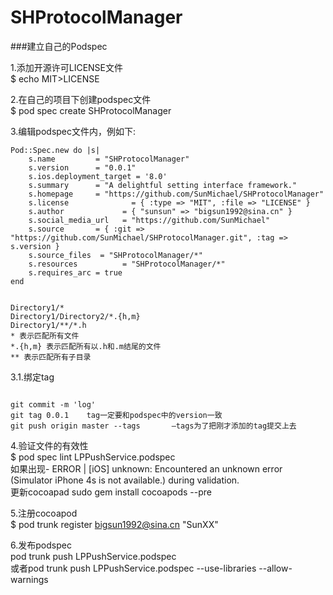 # SHProtocolManager

###建立自己的Podspec     

1.添加开源许可LICENSE文件    
$ echo MIT>LICENSE

2.在自己的项目下创建podspec文件     
$ pod spec create SHProtocolManager          

3.编辑podspec文件内，例如下:          

<pre><code>Pod::Spec.new do |s|
    s.name         = "SHProtocolManager"
    s.version      = "0.0.1"
    s.ios.deployment_target = '8.0'
    s.summary      = "A delightful setting interface framework."
    s.homepage     = "https://github.com/SunMichael/SHProtocolManager"
    s.license              = { :type => "MIT", :file => "LICENSE" }
    s.author             = { "sunsun" => "bigsun1992@sina.cn" }
    s.social_media_url   = "https://github.com/SunMichael"
    s.source       = { :git => "https://github.com/SunMichael/SHProtocolManager.git", :tag => s.version }
    s.source_files  = "SHProtocolManager/*"
    s.resources          = "SHProtocolManager/*"
    s.requires_arc = true
end </code></pre>            




<pre><code>
Directory1/*
Directory1/Directory2/*.{h,m}
Directory1/**/*.h        
* 表示匹配所有文件
*.{h,m} 表示匹配所有以.h和.m结尾的文件
** 表示匹配所有子目录 </code></pre>         




3.1.绑定tag     
<pre><code>
git commit -m 'log'
git tag 0.0.1    tag一定要和podspec中的version一致
git push origin master --tags       –tags为了把刚才添加的tag提交上去</code></pre>   



4.验证文件的有效性     
$ pod spec lint LPPushService.podspec    
如果出现- ERROR | [iOS] unknown: Encountered an unknown error (Simulator iPhone 4s is not available.) during validation.    
更新cocoapad
sudo gem install cocoapods --pre


5.注册cocoapod       
$ pod trunk register bigsun1992@sina.cn "SunXX"   


6.发布podspec    
pod trunk push LPPushService.podspec    
或者pod trunk push LPPushService.podspec --use-libraries --allow-warnings



